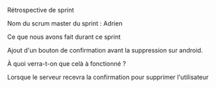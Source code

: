 Rétrospective de sprint

Nom du scrum master du sprint : Adrien

Ce que nous avons fait durant ce sprint

Ajout d'un bouton de confirmation avant la suppression sur android.

À quoi verra-t-on que celà à fonctionné ?

Lorsque le serveur recevra la confirmation pour supprimer l'utilisateur

